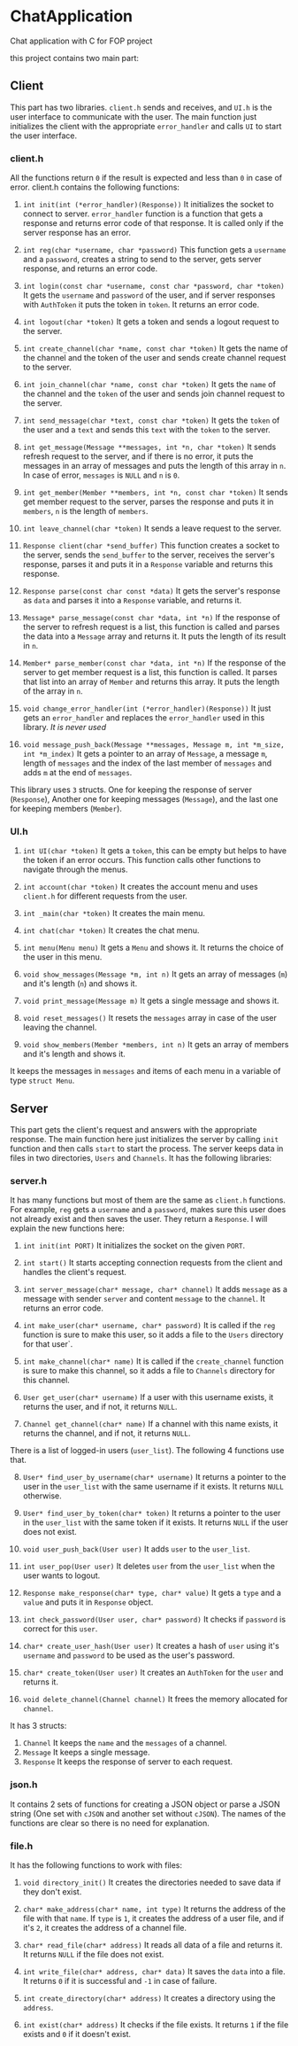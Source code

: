 # ChatApplication
Chat application with C for FOP project

this project contains two main part:

## Client
This part has two libraries. `client.h` sends and receives, and `UI.h` is the user interface to communicate with the user.
The main function just initializes the client with the appropriate `error_handler` and calls `UI` to start the user interface.

### client.h
All the functions return `0` if the result is expected and less than `0` in case of error.
client.h contains the following functions:

 1. `int init(int (*error_handler)(Response))`
 It initializes the socket to connect to server. `error_handler` function is a function that gets a response and returns error code of that response. It is called only if the server response has an error.
	 
2. `int reg(char *username, char *password)`
This function gets a `username` and a `password`, creates a string to send to the server, gets server response, and returns an error code.

3. `int login(const char *username, const char *password, char *token)`
It gets the `username` and `password` of the user, and if server responses with `AuthToken` it puts the token in `token`. It returns an error code.

4. `int logout(char *token)`
It gets a token and sends a logout request to the server.

5. `int create_channel(char *name, const char *token)`
It gets the name of the channel and the token of the user and sends create channel request to the server.

6. `int join_channel(char *name, const char *token)`
It gets the `name` of the channel and the `token` of the user and sends join channel request to the server.

7. `int send_message(char *text, const char *token)`
It gets the `token` of the user and a `text` and sends this `text` with the `token` to the server.

8. `int get_message(Message **messages, int *n, char *token)`
It sends refresh request to the server, and if there is no error, it puts the messages in an array of messages and puts the length of this array in `n`. In case of error, `messages` is `NULL` and `n` is `0`.

9. `int get_member(Member **members, int *n, const char *token)`
It sends get member request to the server, parses the response and puts it in `members`, `n` is the length of `members`.

10. `int leave_channel(char *token)`
It sends a leave request to the server.

11. `Response client(char *send_buffer)`
This function creates a socket to the server, sends the `send_buffer` to the server, receives the server's response, parses it and puts it in a `Response` variable and returns this response.

12. `Response parse(const char const *data)`
It gets the server's response as `data` and parses it into a `Response` variable, and returns it.

13. `Message* parse_message(const char *data, int *n)`
If the response of the server to refresh request is a list, this function is called and parses the data into a `Message` array and returns it. It puts the length of its result in `n`.

14. `Member* parse_member(const char *data, int *n)`
If the response of the server to get member request is a list, this function is called. It parses that list into an array of `Member` and returns this array. It puts the length of the array in `n`.

15. `void change_error_handler(int (*error_handler)(Response))`
It just gets an `error_handler` and replaces the `error_handler` used in this library.
	*It is never used*

16. `void message_push_back(Message **messages, Message m, int *m_size, int *m_index)`
It gets a pointer to an array of `Message`, a message `m`, length of `messages` and the index of the last member of `messages` and adds `m` at the end of `messages`.

This library uses `3` structs. One for keeping the response of server (`Response`), Another one for keeping messages (`Message`), and the last one for keeping members (`Member`).

### UI.h
1. `int UI(char *token)`
It gets a `token`, this can be empty but helps to have the token if an error occurs. This function calls other functions to navigate through the menus.

2. `int account(char *token)`
It creates the account menu and uses `client.h` for different requests from the user.

3. `int _main(char *token)`
It creates the main menu.

4. `int chat(char *token)`
It creates the chat menu.

5. `int menu(Menu menu)`
 It gets a `Menu` and shows it. It returns the choice of the user in this menu.

6. `void show_messages(Message *m, int n)`
It gets an array of messages (`m`) and it's length (`n`) and shows it.

7. `void print_message(Message m)`
It gets a single message and shows it.

8. `void reset_messages()`
It resets the `messages` array in case of the user leaving the channel.

9. `void show_members(Member *members, int n)`
It gets an array of members and it's length and shows it.

It keeps the messages in `messages` and items of each menu in a variable of type `struct Menu`. 

## Server
This part gets the client's request and answers with the appropriate response. The main function here just initializes the server by calling `init` function and then calls `start` to start the process.
The server keeps data in files in two directories, `Users` and `Channels`. It has the following libraries:
### server.h
It has many functions but most of them are the same as `client.h` functions. For example, `reg` gets a `username` and a `password`, makes sure this user does not already exist and then saves the user. They return a `Response`.
I will explain the new functions here:

1. `int init(int PORT)`
It initializes the socket on the given `PORT`.

2. `int start()`
It starts accepting connection requests from the client and handles the client's request.	

3. `int server_message(char* message, char* channel)`
It adds `message` as a message with sender `server` and content `message` to the `channel`. It returns an error code.

4. `int make_user(char* username, char* password)`
It is called if the `reg` function is sure to make this user, so it adds a file to the `Users` directory for that user`.

5. `int make_channel(char* name)`
It is called if the `create_channel` function is sure to make this channel, so it adds a file to `Channels` directory for this channel.

6. `User get_user(char* username)`
If a user with this username exists, it returns the user, and if not, it returns `NULL`.

7. `Channel get_channel(char* name)`
If a channel with this name exists, it returns the channel, and if not, it returns `NULL`.

There is a list of logged-in users (`user_list`). The following 4 functions use that.

8. `User* find_user_by_username(char* username)`
It returns a pointer to the user in the `user_list` with the same username if it exists. It returns `NULL` otherwise.

9. `User* find_user_by_token(char* token)`
It returns a pointer to the user in the `user_list` with the same token if it exists. It returns `NULL` if the user does not exist.

10. `void user_push_back(User user)`
It adds `user` to the `user_list`.

11. `int user_pop(User user)`
It deletes `user` from the `user_list` when the user wants to logout.

12. `Response make_response(char* type, char* value)`
It gets a `type` and a `value` and puts it in `Response` object.

13. `int check_password(User user, char* password)`
It checks if `password` is correct for this `user`.

14. `char* create_user_hash(User user)`
It creates a hash of `user` using it's `username` and `password` to be used as the user's password.

15. `char* create_token(User user)`
It creates an `AuthToken` for the `user` and returns it.

16. `void delete_channel(Channel channel)`
It frees the memory allocated for `channel`.

It has 3 structs:

1. `Channel`
It keeps the `name` and the `messages` of a channel.
2. `Message`
It keeps a single message.
3. `Response`
It keeps the response of server to each request.
 

### json.h
It contains 2 sets of functions for creating a JSON object or parse a JSON string (One set with `cJSON` and another set without `cJSON`). The names of the functions are clear so there is no need for explanation.

### file.h
It has the following functions to work with files:

1. `void directory_init()`
It creates the directories needed to save data if they don't exist.

2. `char* make_address(char* name, int type)`
It returns the address of the file with that `name`. If `type` is `1`, it creates the address of a user file, and if it's `2`, it creates the address of a channel file.

3. `char* read_file(char* address)`
It reads all data of a file and returns it. It returns `NULL` if the file does not exist.

4. `int write_file(char* address, char* data)`
It saves the `data` into a file. It returns `0` if it is successful and `-1` in case of failure.

5. `int create_directory(char* address)`
It creates a directory using the `address`.

6. `int exist(char* address)`
It checks if the file exists. It returns `1` if the file exists and `0` if it doesn't exist.
